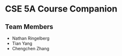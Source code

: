 # CSE 5A Course Companion

## Team Members

-   Nathan Ringelberg
-   Tian Yang
-   Chengchen Zhang
